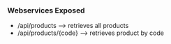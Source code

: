### Webservices Exposed

 - /api/products  --> retrieves all products
 - /api/products/{code} --> retrieves product by code